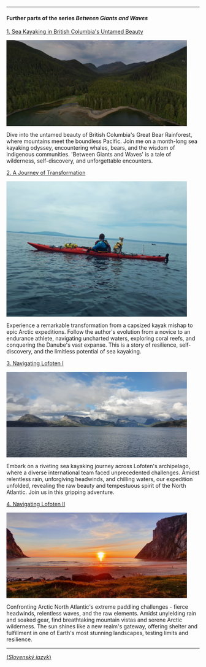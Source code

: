 
---
#### Further parts of the series ***Between Giants and Waves***

[1. Sea Kayaking in British Columbia's Untamed Beauty](/en/blog/BetweenGiantsWavesIntroduction/)

<img src="/assets/img/bc2023_01_tile.jpg" alt="description" width="471" height="auto" align="left" style="float: none; margin: 0 15px 0 0;">

Dive into the untamed beauty of British Columbia's Great Bear Rainforest, where mountains meet the boundless Pacific. Join me on a month-long sea kayaking odyssey, encountering whales, bears, and the wisdom of indigenous communities. 'Between Giants and Waves' is a tale of wilderness, self-discovery, and unforgettable encounters.

[2. A Journey of Transformation](/en/blog/BetweenGiantsWavesTransformation/)

<img src="/assets/img/20190511_125055.jpeg" alt="description" width="471" height="auto" align="left" style="float: none; margin: 0 15px 0 0;">

Experience a remarkable transformation from a capsized kayak mishap to epic Arctic expeditions. Follow the author's evolution from a novice to an endurance athlete, navigating uncharted waters, exploring coral reefs, and conquering the Danube's vast expanse. This is a story of resilience, self-discovery, and the limitless potential of sea kayaking.

[3. Navigating Lofoten I](/en/blog/BetweenGiantsWavesLofotenI/)

<img src="/assets/img/20210801_174653.jpeg" alt="description" width="471" height="auto" align="left" style="float: none; margin: 0 15px 0 0;">

Embark on a riveting sea kayaking journey across Lofoten's archipelago, where a diverse international team faced unprecedented challenges. Amidst relentless rain, unforgiving headwinds, and chilling waters, our expedition unfolded, revealing the raw beauty and tempestuous spirit of the North Atlantic. Join us in this gripping adventure.

[4. Navigating Lofoten II](/en/blog/BetweenGiantsWavesLofotenII/)

<img src="/assets/img/20210807_220729.jpeg" alt="description" width="471" height="auto" align="left" style="float: none; margin: 0 15px 0 0;">

Confronting Arctic North Atlantic's extreme paddling challenges - fierce headwinds, relentless waves, and the raw elements. Amidst unyielding rain and soaked gear, find breathtaking mountain vistas and serene Arctic wilderness. The sun shines like a new realm's gateway, offering shelter and fulfillment in one of Earth's most stunning landscapes, testing limits and resilience.

---
[(*Slovenský jazyk*)](/sk/blog/tag/bc2023-01)